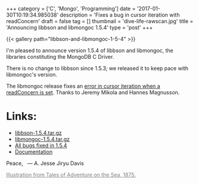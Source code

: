 +++
category = ['C', 'Mongo', 'Programming']
date = '2017-01-30T10:19:34.985038'
description = 'Fixes a bug in cursor iteration with readConcern'
draft = false
tag = []
thumbnail = 'dive-life-rawscan.jpg'
title = 'Announcing libbson and libmongoc 1.5.4'
type = 'post'
+++

{{< gallery path="libbson-and-libmongoc-1-5-4" >}}

I'm pleased to announce version 1.5.4 of libbson and libmongoc,
the libraries constituting the MongoDB C Driver.

There is no change to libbson since 1.5.3; we released it to keep pace with libmongoc's version.

The libmongoc release fixes an [error
in cursor iteration when a readConcern is set](https://jira.mongodb.org/browse/CDRIVER-2003). Thanks to Jeremy Mikola and
Hannes Magnusson.


# **Links:**

* [libbson-1.5.4.tar.gz](https://github.com/mongodb/libbson/releases/download/1.5.4/libbson-1.5.4.tar.gz)
* [libmongoc-1.5.4.tar.gz](https://github.com/mongodb/mongo-c-driver/releases/download/1.5.4/mongo-c-driver-1.5.4.tar.gz)
* [All bugs fixed in 1.5.4](https://jira.mongodb.org/browse/CDRIVER/fixforversion/17931/)
* [Documentation](http://mongoc.org/)

Peace,
&nbsp;&nbsp;&mdash; A. Jesse Jiryu Davis

<a href="http://www.oldbookillustrations.com/illustrations/dive-life/" style="color: gray">Illustration from Tales of Adventure on the Sea, 1875.</a>
